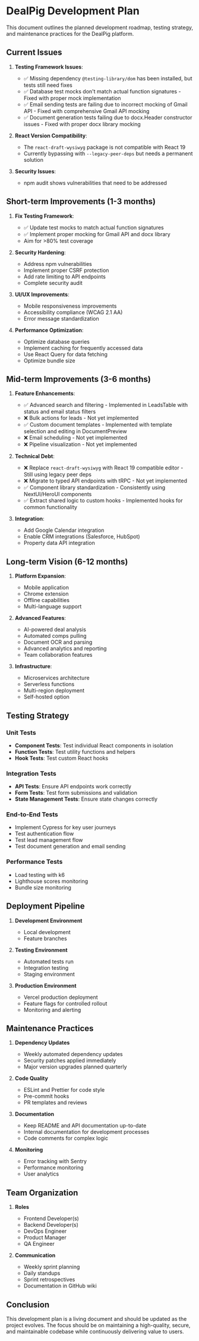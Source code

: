 # DealPig Development Plan

This document outlines the planned development roadmap, testing strategy, and maintenance practices for the DealPig platform.

## Current Issues

1. **Testing Framework Issues**:
   - ✅ Missing dependency `@testing-library/dom` has been installed, but tests still need fixes
   - ✅ Database test mocks don't match actual function signatures - Fixed with proper mock implementation
   - ✅ Email sending tests are failing due to incorrect mocking of Gmail API - Fixed with comprehensive Gmail API mocking
   - ✅ Document generation tests failing due to docx.Header constructor issues - Fixed with proper docx library mocking

2. **React Version Compatibility**:
   - The `react-draft-wysiwyg` package is not compatible with React 19
   - Currently bypassing with `--legacy-peer-deps` but needs a permanent solution

3. **Security Issues**:
   - npm audit shows vulnerabilities that need to be addressed

## Short-term Improvements (1-3 months)

1. **Fix Testing Framework**:
   - ✅ Update test mocks to match actual function signatures
   - ✅ Implement proper mocking for Gmail API and docx library
   - Aim for >80% test coverage

2. **Security Hardening**:
   - Address npm vulnerabilities
   - Implement proper CSRF protection
   - Add rate limiting to API endpoints
   - Complete security audit

3. **UI/UX Improvements**:
   - Mobile responsiveness improvements
   - Accessibility compliance (WCAG 2.1 AA)
   - Error message standardization

4. **Performance Optimization**:
   - Optimize database queries
   - Implement caching for frequently accessed data
   - Use React Query for data fetching
   - Optimize bundle size

## Mid-term Improvements (3-6 months)

1. **Feature Enhancements**:
   - ✅ Advanced search and filtering - Implemented in LeadsTable with status and email status filters
   - ❌ Bulk actions for leads - Not yet implemented
   - ✅ Custom document templates - Implemented with template selection and editing in DocumentPreview
   - ❌ Email scheduling - Not yet implemented
   - ❌ Pipeline visualization - Not yet implemented

2. **Technical Debt**:
   - ❌ Replace `react-draft-wysiwyg` with React 19 compatible editor - Still using legacy peer deps
   - ❌ Migrate to typed API endpoints with tRPC - Not yet implemented
   - ✅ Component library standardization - Consistently using NextUI/HeroUI components
   - ✅ Extract shared logic to custom hooks - Implemented hooks for common functionality

3. **Integration**:
   - Add Google Calendar integration
   - Enable CRM integrations (Salesforce, HubSpot)
   - Property data API integration

## Long-term Vision (6-12 months)

1. **Platform Expansion**:
   - Mobile application
   - Chrome extension
   - Offline capabilities
   - Multi-language support

2. **Advanced Features**:
   - AI-powered deal analysis
   - Automated comps pulling
   - Document OCR and parsing
   - Advanced analytics and reporting
   - Team collaboration features

3. **Infrastructure**:
   - Microservices architecture
   - Serverless functions
   - Multi-region deployment
   - Self-hosted option

## Testing Strategy

### Unit Tests
- **Component Tests**: Test individual React components in isolation
- **Function Tests**: Test utility functions and helpers
- **Hook Tests**: Test custom React hooks

### Integration Tests
- **API Tests**: Ensure API endpoints work correctly
- **Form Tests**: Test form submissions and validation
- **State Management Tests**: Ensure state changes correctly

### End-to-End Tests
- Implement Cypress for key user journeys
- Test authentication flow
- Test lead management flow
- Test document generation and email sending

### Performance Tests
- Load testing with k6
- Lighthouse scores monitoring
- Bundle size monitoring

## Deployment Pipeline

1. **Development Environment**
   - Local development
   - Feature branches

2. **Testing Environment**
   - Automated tests run
   - Integration testing
   - Staging environment

3. **Production Environment**
   - Vercel production deployment
   - Feature flags for controlled rollout
   - Monitoring and alerting

## Maintenance Practices

1. **Dependency Updates**
   - Weekly automated dependency updates
   - Security patches applied immediately
   - Major version upgrades planned quarterly

2. **Code Quality**
   - ESLint and Prettier for code style
   - Pre-commit hooks
   - PR templates and reviews

3. **Documentation**
   - Keep README and API documentation up-to-date
   - Internal documentation for development processes
   - Code comments for complex logic

4. **Monitoring**
   - Error tracking with Sentry
   - Performance monitoring
   - User analytics

## Team Organization

1. **Roles**
   - Frontend Developer(s)
   - Backend Developer(s)
   - DevOps Engineer
   - Product Manager
   - QA Engineer

2. **Communication**
   - Weekly sprint planning
   - Daily standups
   - Sprint retrospectives
   - Documentation in GitHub wiki

## Conclusion

This development plan is a living document and should be updated as the project evolves. The focus should be on maintaining a high-quality, secure, and maintainable codebase while continuously delivering value to users.